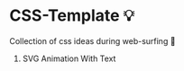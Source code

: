# CSS-Template 💡

Collection of css ideas during web-surfing 🌊

1) SVG Animation With Text
<p><img src="" alt=""></p>
